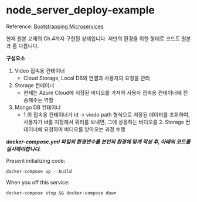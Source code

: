 # node_server_deploy-example

Reference: [Bootstrapping Microservices](https://www.bootstrapping-microservices.com)

현재 원본 교재의 Ch.4까지 구현된 상태입니다. 저만의 환경을 위한 형태로 코드도 원본과 좀 다릅니다.

**구성요소**

1. Video 접속용 컨테이너
   - Cloud Storage, Local DB와 연결과 사용자의 요청을 관리
2. Storage 컨테이너
   - 현재는 Azure Cloud에 저장된 비디오를 가져와 사용자 접속용 컨테이너에 전송해주는 역할
3. Mongo DB 컨테이너
   - 1.의 접속용 컨테이너가 id -> viedo path 형식으로 저장된 데이터를 조회하여, 사용자가 id를 지정해서 쿼리를 보내면, 그에 상응하는 비디오를 2. Storage 컨테이너에 요청하여 비디오를 받아오는 과정 수행

**_docker-compose.yml 파일의 환경변수를 본인의 환경에 맞게 작성 후, 아래의 코드를 실시해야합니다._**

Present initializing code:

    docker-compose up --build

When you off this service:

    docker-compose stop && docker-compose down

